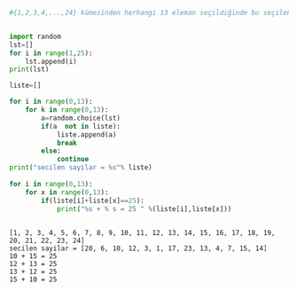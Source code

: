 

```python
#{1,2,3,4,...,24} kümesinden herhangi 13 eleman seçildiğinde bu seçilen elemanların içinde toplamı 25 olan en az 1 tane sayı ikilisinin bulunduğunu ispatlayınız.


import random
lst=[]
for i in range(1,25):
    lst.append(i)
print(lst)

liste=[]

for i in range(0,13):     
    for k in range(0,13):
        a=random.choice(lst)
        if(a  not in liste):
            liste.append(a)
            break
        else:
            continue           
print("secilen sayilar = %s"% liste)
                
for i in range(0,13):
    for x in range(0,13):
        if(liste[i]+liste[x]==25):
            print("%s + % s = 25 " %(liste[i],liste[x]))
            
```

    [1, 2, 3, 4, 5, 6, 7, 8, 9, 10, 11, 12, 13, 14, 15, 16, 17, 18, 19, 20, 21, 22, 23, 24]
    secilen sayilar = [20, 6, 10, 12, 3, 1, 17, 23, 13, 4, 7, 15, 14]
    10 + 15 = 25 
    12 + 13 = 25 
    13 + 12 = 25 
    15 + 10 = 25 
    


```python

```


```python

```


```python

```


```python

```


```python

```
